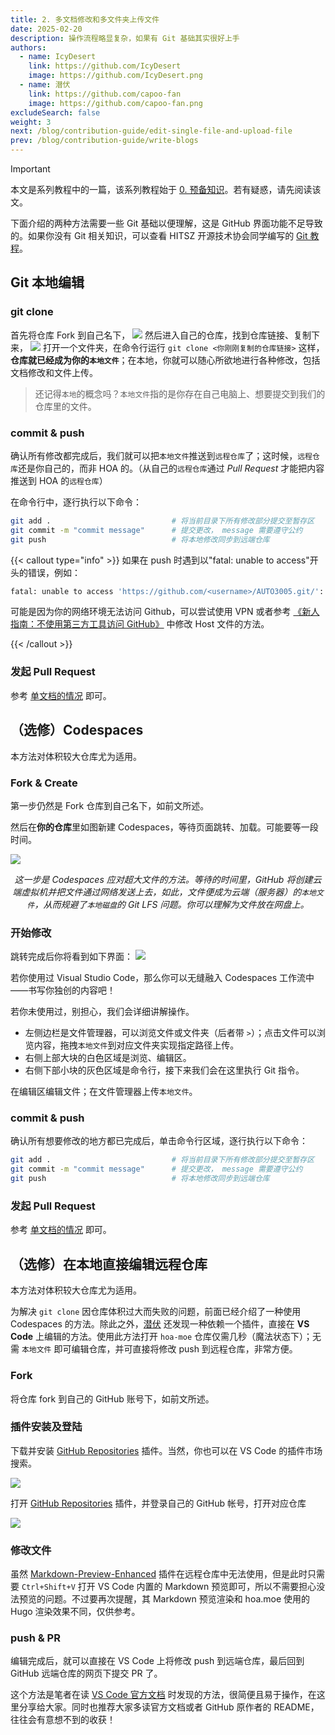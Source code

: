 ```yaml
---
title: 2. 多文档修改和多文件夹上传文件
date: 2025-02-20
description: 操作流程略显复杂，如果有 Git 基础其实很好上手
authors:
  - name: IcyDesert
    link: https://github.com/IcyDesert
    image: https://github.com/IcyDesert.png
  - name: 潜伏
    link: https://github.com/capoo-fan
    image: https://github.com/capoo-fan.png
excludeSearch: false
weight: 3
next: /blog/contribution-guide/edit-single-file-and-upload-file
prev: /blog/contribution-guide/write-blogs
---
```


> [!IMPORTANT]  
> 本文是系列教程中的一篇，该系列教程始于 [0. 预备知识](/blog/contribution-guide/prerequisites)。若有疑惑，请先阅读该文。

下面介绍的两种方法需要一些 Git 基础以便理解，这是 GitHub 界面功能不足导致的。如果你没有 Git 相关知识，可以查看 HITSZ 开源技术协会同学编写的 [Git 教程](https://wiki.osa.moe/guide-for-beginner/git-tutorial/)。

## Git 本地编辑

### git clone

首先将仓库 Fork 到自己名下，
![](./img/fork-repo-actively.png)
然后进入自己的仓库，找到仓库链接、复制下来，
![](./img/find-git-clone-url.png)
打开一个文件夹，在命令行运行
`git clone <你刚刚复制的仓库链接>`
这样，**仓库就已经成为你的`本地文件`**；在本地，你就可以随心所欲地进行各种修改，包括文档修改和文件上传。

> 还记得`本地`的概念吗？`本地文件`指的是你存在自己电脑上、想要提交到我们的仓库里的文件。

### commit & push

确认所有修改都完成后，我们就可以把`本地文件`推送到`远程仓库`了；这时候，`远程仓库`还是你自己的，而非 HOA 的。（从自己的`远程仓库`通过 *Pull Request* 才能把内容推送到 HOA 的`远程仓库`）

在命令行中，逐行执行以下命令：
```bash
git add .                           # 将当前目录下所有修改部分提交至暂存区
git commit -m "commit message"      # 提交更改， message 需要遵守公约
git push                            # 将本地修改同步到远端仓库
```

{{< callout type="info" >}}
如果在 push 时遇到以"fatal: unable to access"开头的错误，例如：

```bash
fatal: unable to access 'https://github.com/<username>/AUTO3005.git/': OpenSSL SSL_connect: SSL_ERROR_SYSCALL in connection to github.com:443
```

可能是因为你的网络环境无法访问 Github，可以尝试使用 VPN 或者参考 [《新人指南：不使用第三方工具访问 GitHub》](https://hoa.moe/blog/access-github/#3-通过修改-hosts-文件访问-github) 中修改 Host 文件的方法。

{{< /callout >}}

### 发起 Pull Request

参考 [单文档的情况](/blog/contribution-guide/edit-single-file-and-upload-file/#发起-pull-request-1) 即可。

## （选修）Codespaces

本方法对体积较大仓库尤为适用。

### Fork & Create
第一步仍然是 Fork 仓库到自己名下，如前文所述。

然后在**你的仓库**里如图新建 Codespaces，等待页面跳转、加载。可能要等一段时间。

![](./img/create-codespaces.png)
*<center>这一步是 Codespaces 应对超大文件的方法。等待的时间里，GitHub 将创建云端虚拟机并把文件通过网络发送上去，如此，文件便成为云端（服务器）的`本地文件`，从而规避了`本地磁盘`的 Git LFS 问题。你可以理解为文件放在网盘上。</center>*

### 开始修改

跳转完成后你将看到如下界面：
![](./img/codespaces-interface.png)

若你使用过 Visual Studio Code，那么你可以无缝融入 Codespaces 工作流中——书写你独创的内容吧！

若你未使用过，别担心，我们会详细讲解操作。

- 左侧边栏是文件管理器，可以浏览文件或文件夹（后者带 `>`）；点击文件可以浏览内容，拖拽`本地文件`到对应文件夹实现指定路径上传。
- 右侧上部大块的白色区域是浏览、编辑区。
- 右侧下部小块的灰色区域是命令行，接下来我们会在这里执行 Git 指令。

在编辑区编辑文件；在文件管理器上传`本地文件`。

### commit & push
确认所有想要修改的地方都已完成后，单击命令行区域，逐行执行以下命令：
```bash
git add .                           # 将当前目录下所有修改部分提交至暂存区
git commit -m "commit message"      # 提交更改， message 需要遵守公约
git push                            # 将本地修改同步到远端仓库
```

### 发起 Pull Request

参考 [单文档的情况](/blog/contribution-guide/edit-single-file-and-upload-file/#发起-pull-request-1) 即可。

## （选修）在本地直接编辑远程仓库

本方法对体积较大仓库尤为适用。

为解决 `git clone` 因仓库体积过大而失败的问题，前面已经介绍了一种使用 Codespaces 的方法。除此之外，[潜伏](https://github.com/capoo-fan) 还发现一种依赖一个插件，直接在 **VS Code** 上编辑的方法。使用此方法打开 `hoa-moe` 仓库仅需几秒（魔法状态下）；无需 `本地文件` 即可编辑仓库，并可直接将修改 push 到远程仓库，非常方便。

### Fork

将仓库 fork 到自己的 GitHub 账号下，如前文所述。

### 插件安装及登陆

下载并安装 [GitHub Repositories](https://marketplace.visualstudio.com/items?itemName=GitHub.remotehub) 插件。当然，你也可以在 VS Code 的插件市场搜索。

![](./img/github-Repositories.png)

打开 [GitHub Repositories](https://marketplace.visualstudio.com/items?itemName=GitHub.remotehub) 插件，并登录自己的 GitHub 帐号，打开对应仓库

![](./img/teach.png)

### 修改文件

虽然 [Markdown-Preview-Enhanced](https://marketplace.visualstudio.com/items?itemName=shd101wyy.markdown-preview-enhanced) 插件在远程仓库中无法使用，但是此时只需要 `Ctrl+Shift+V` 打开 VS Code 内置的 Markdown 预览即可，所以不需要担心没法预览的问题。不过要再次提醒，其 Markdown 预览渲染和 hoa.moe 使用的 Hugo 渲染效果不同，仅供参考。

### push & PR

编辑完成后，就可以直接在 VS Code 上将修改 push 到远端仓库，最后回到 GitHub 远端仓库的网页下提交 PR 了。

这个方法是笔者在读 [VS Code 官方文档](https://code.visualstudio.com/docs) 时发现的方法，很简便且易于操作，在这里分享给大家。同时也推荐大家多读官方文档或者 GitHub 原作者的 README，往往会有意想不到的收获！
